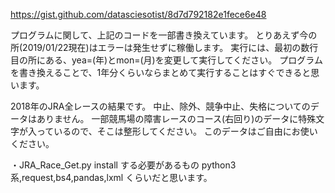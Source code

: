 https://gist.github.com/datasciesotist/8d7d792182e1fece6e48

プログラムに関して、上記のコードを一部書き換えています。
とりあえず今の所(2019/01/22現在)はエラーは発生せずに稼働します。
実行には、最初の数行目の所にある、yea=(年)とmon=(月)を変更して実行してください。
プログラムを書き換えることで、1年分くらいならまとめて実行することはすぐできると思います。

2018年のJRA全レースの結果です。
中止、除外、競争中止、失格についてのデータはありません。
一部競馬場の障害レースのコース(右回り)のデータに特殊文字が入っているので、そこは整形してください。
このデータはご自由にお使いください。

・JRA_Race_Get.py
install する必要があるもの
python3系,request,bs4,pandas,lxml くらいだと思います。
